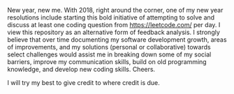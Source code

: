 New year, new me. With 2018, right around the corner, one of my new year resolutions include starting this bold initiative of attempting to solve and discuss at least one coding question from https://leetcode.com/ per day. I view this repository as an alternative form of feedback analysis. I strongly believe that over time documenting my software development growth, areas of improvements, and my solutions (personal or collaborative) towards select challenges would assist me in breaking down some of my social barriers, improve my communication skills, build on old programming knowledge, and develop new coding skills. Cheers. 

I will try my best to give credit to where credit is due.
